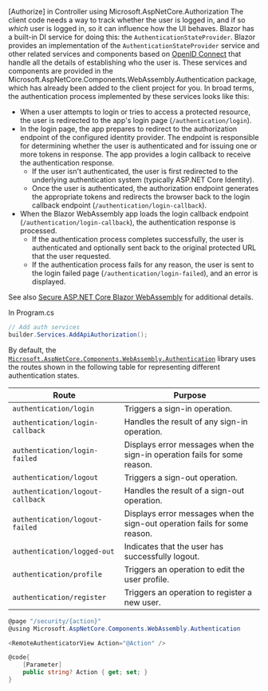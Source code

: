 [Authorize] in Controller using Microsoft.AspNetCore.Authorization
The client code needs a way to track whether the user is logged in, and if so _which_ user is logged in, so it can influence how the UI behaves. Blazor has a built-in DI service for doing this: the `AuthenticationStateProvider`. Blazor provides an implementation of the `AuthenticationStateProvider` service and other related services and components based on [OpenID Connect](https://openid.net/connect/) that handle all the details of establishing who the user is. These services and components are provided in the Microsoft.AspNetCore.Components.WebAssembly.Authentication package, which has already been added to the client project for you.
In broad terms, the authentication process implemented by these services looks like this:

- When a user attempts to login or tries to access a protected resource, the user is redirected to the app's login page (`/authentication/login`).
- In the login page, the app prepares to redirect to the authorization endpoint of the configured identity provider. The endpoint is responsible for determining whether the user is authenticated and for issuing one or more tokens in response. The app provides a login callback to receive the authentication response.
    - If the user isn't authenticated, the user is first redirected to the underlying authentication system (typically ASP.NET Core Identity).
    - Once the user is authenticated, the authorization endpoint generates the appropriate tokens and redirects the browser back to the login callback endpoint (`/authentication/login-callback`).
- When the Blazor WebAssembly app loads the login callback endpoint (`/authentication/login-callback`), the authentication response is processed.
    - If the authentication process completes successfully, the user is authenticated and optionally sent back to the original protected URL that the user requested.
    - If the authentication process fails for any reason, the user is sent to the login failed page (`/authentication/login-failed`), and an error is displayed.

See also [Secure ASP.NET Core Blazor WebAssembly](https://docs.microsoft.com/aspnet/core/security/blazor/webassembly/) for additional details.

In Program.cs
```cs 
// Add auth services
builder.Services.AddApiAuthorization();
```

By default, the [`Microsoft.AspNetCore.Components.WebAssembly.Authentication`](https://www.nuget.org/packages/Microsoft.AspNetCore.Components.WebAssembly.Authentication) library uses the routes shown in the following table for representing different authentication states.

|Route|Purpose|
|---|---|
|`authentication/login`|Triggers a sign-in operation.|
|`authentication/login-callback`|Handles the result of any sign-in operation.|
|`authentication/login-failed`|Displays error messages when the sign-in operation fails for some reason.|
|`authentication/logout`|Triggers a sign-out operation.|
|`authentication/logout-callback`|Handles the result of a sign-out operation.|
|`authentication/logout-failed`|Displays error messages when the sign-out operation fails for some reason.|
|`authentication/logged-out`|Indicates that the user has successfully logout.|
|`authentication/profile`|Triggers an operation to edit the user profile.|
|`authentication/register`|Triggers an operation to register a new user.|

```cs
@page "/security/{action}"
@using Microsoft.AspNetCore.Components.WebAssembly.Authentication

<RemoteAuthenticatorView Action="@Action" />

@code{
    [Parameter]
    public string? Action { get; set; }
}
```
